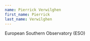```yaml
---
name: Pierrick Verwilghen
first_name: Pierrick
last_name: Verwilghen
---
```


European Southern Observatory (ESO)